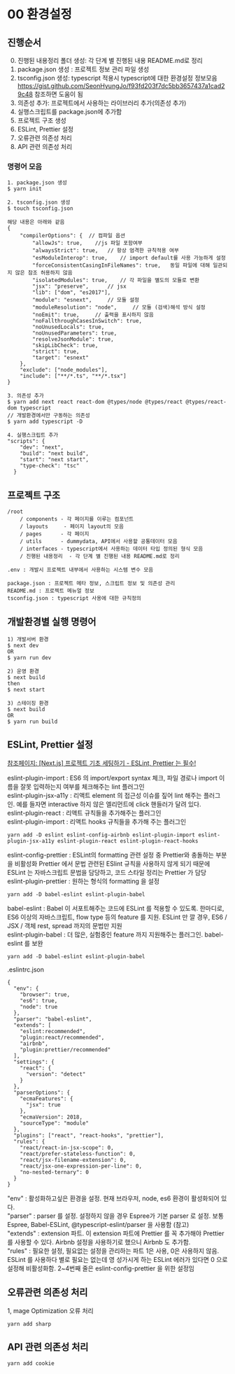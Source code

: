 # 00 환경설정

## 진행순서
0. 진행된 내용정리 폴더 생성: 각 단계 별 진행된 내용 README.md로 정리
1. package.json 생성 : 프로젝트 정보 관리 파일 생성
2. tsconfig.json 생성: typescript 적용시 typescript에 대한 환경설정 정보모음
https://gist.github.com/SeonHyungJo/f93fd203f7dc5bb3657437a1cad29c48 참조하면 도움이 됨
3. 의존성 추가: 프로젝트에서 사용하는 라이브러리 추가(의존성 추가)
4. 실행스크립트를 package.json에 추가함
5. 프로젝트 구조 생성
6. ESLint, Prettier 설정
7. 오류관련 의존성 처리
8. API 관련 의존성 처리

### 명령어 모음
```
1. package.json 생성
$ yarn init

2. tsconfig.json 생성
$ touch tsconfig.json

해당 내용은 아래와 같음
{
    "compilerOptions": {  // 컴파일 옵션
        "allowJs": true,    //js 파일 포함여부
        "alwaysStrict": true,   // 항상 엄격한 규칙적용 여부
        "esModuleInterop": true,    // import default를 사용 가능하게 설정
        "forceConsistentCasingInFileNames": true,   동일 파일에 대해 일관되지 않은 참조 허용하지 않음
        "isolatedModules": true,    // 각 파일을 별도의 모듈로 변환
        "jsx": "preserve",      // jsx
        "lib": ["dom", "es2017"],
        "module": "esnext",     // 모듈 설정
        "moduleResolution": "node",     // 모듈 (검색)해석 방식 설정
        "noEmit": true,     // 출력을 표시하지 않음
        "noFallthroughCasesInSwitch": true,
        "noUnusedLocals": true,
        "noUnusedParameters": true,
        "resolveJsonModule": true,
        "skipLibCheck": true,
        "strict": true,
        "target": "esnext"
    },
    "exclude": ["node_modules"],
    "include": ["**/*.ts", "**/*.tsx"]
}  

3. 의존성 추가
$ yarn add next react react-dom @types/node @types/react @types/react-dom typescript
// 개발환경에서만 구동하는 의존성
$ yarn add typescript -D

4. 실행스크립트 추가
"scripts": {
    "dev": "next",
    "build": "next build",
    "start": "next start",
    "type-check": "tsc"
  }
```

## 프로젝트 구조

```
/root
    / components - 각 페이지를 이루는 컴포넌트
    / layouts     - 페이지 layout의 모음
    / pages      - 각 페이지
    / utils      - dummydata, API에서 사용할 공통데이터 모음
    / interfaces - typescript에서 사용하는 데이터 타입 정의된 형식 모음
    / 진행된 내용정리  - 각 단계 별 진행된 내용 README.md로 정리

.env : 개발시 프로젝트 내부에서 사용하는 시스템 변수 모음

package.json : 프로젝트 메타 정보, 스크립트 정보 및 의존성 관리
README.md : 프로젝트 메뉴얼 정보
tsconfig.json : typescript 사용에 대한 규칙정의 

```

## 개발환경별 실행 명령어

```
1) 개발서버 환경
$ next dev
OR
$ yarn run dev

2) 운영 환경
$ next build
then 
$ next start

3) 스테이징 환경
$ next build
OR
$ yarn run build
```

## ESLint, Prettier 설정

[참조페이지: [Next.js] 프로젝트 기초 세팅하기 - ESLint, Prettier 는 필수!](https://velog.io/@mayinjanuary/Next.js-%EC%84%B8%ED%8C%85%ED%95%98%EA%B8%B0-ESLint-Prettier-%EC%84%A4%EC%A0%95)

eslint-plugin-import : ES6 의 import/export syntax 체크, 파일 경로나 import 이름을 잘못 입력하는지 여부를 체크해주는 lint 플러그인<br>
eslint-plugin-jsx-a11y : 리액트 element 의 접근성 이슈를 짚어 lint 해주는 플러그인. 예를 들자면 interactive 하지 않은 엘리먼트에 click 핸들러가 달려 있다.<br>
eslint-plugin-react : 리액트 규칙들을 추가해주는 플러그인<br>
eslint-plugin-import : 리액트 hooks 규칙들을 추가해 주는 플러그인<br>

```
yarn add -D eslint eslint-config-airbnb eslint-plugin-import eslint-plugin-jsx-a11y eslint-plugin-react eslint-plugin-react-hooks
```

eslint-config-prettier : ESLint의 formatting 관련 설정 중 Prettier와 충돌하는 부분을 비활성화 Prettier 에서 문법 관련된 ESlint 규칙을 사용하지 않게 되기 때문에 ESLint 는 자바스크립트 문법을 담당하고, 코드 스타일 정리는 Prettier 가 담당<br>
eslint-plugin-prettier : 원하는 형식의 formatting 을 설정<br>

```
yarn add -D babel-eslint eslint-plugin-babel 
```

babel-eslint : Babel 이 서포트해주는 코드에 ESLint 를 적용할 수 있도록. 한마디로, ES6 이상의 자바스크립트, flow type 등의 feature 를 지원. ESLint 만 깔 경우, ES6 / JSX / 객체 rest, spread 까지의 문법만 지원<br>
eslint-plugin-babel : 더 많은, 실험중인 feature 까지 지원해주는 플러그인. babel-eslint 를 보완<br>

```
yarn add -D babel-eslint eslint-plugin-babel 
```

.eslintrc.json

```
{
  "env": {
    "browser": true,
    "es6": true,
    "node": true
  },
  "parser": "babel-eslint",
  "extends": [
    "eslint:recommended",
    "plugin:react/recommended",
    "airbnb",
    "plugin:prettier/recommended"
  ],
  "settings": {
    "react": {
      "version": "detect"
    }
  },
  "parserOptions": {
    "ecmaFeatures": {
      "jsx": true
    },
    "ecmaVersion": 2018,
    "sourceType": "module"
  },
  "plugins": ["react", "react-hooks", "prettier"],
  "rules": {
    "react/react-in-jsx-scope": 0,
    "react/prefer-stateless-function": 0,
    "react/jsx-filename-extension": 0,
    "react/jsx-one-expression-per-line": 0,
    "no-nested-ternary": 0
  }
}
```

"env" : 활성화하고싶은 환경을 설정. 현재 브라우저, node, es6 환경이 활성화되어 있다.<br>
"parser" : parser 를 설정. 설정하지 않을 경우 Espree가 기본 parser 로 설정. 보통 Espree, Babel-ESLint, @typescript-eslint/parser 을 사용함 (참고)<br>
"extends" : extension 파트. 이 extension 파트에 Prettier 를 꼭 추가해야 Prettier 를 사용할 수 있다. Airbnb 설정을 사용하기로 했으니 Airbnb 도 추가함.<br>
"rules" : 필요한 설정, 필요없는 설정을 관리하는 파트 1은 사용, 0은 사용하지 않음. ESLint 를 사용하다 별로 필요는 없는데 영 성가시게 하는 ESLint 에러가 있다면 0 으로 설정해 비활성화함. 2~4번째 줄은 eslint-config-prettier 을 위한 설정임<br>


## 오류관련 의존성 처리

1, mage Optimization 오류 처리

```
yarn add sharp
```

## API 관련 의존성 처리

```
yarn add cookie
```